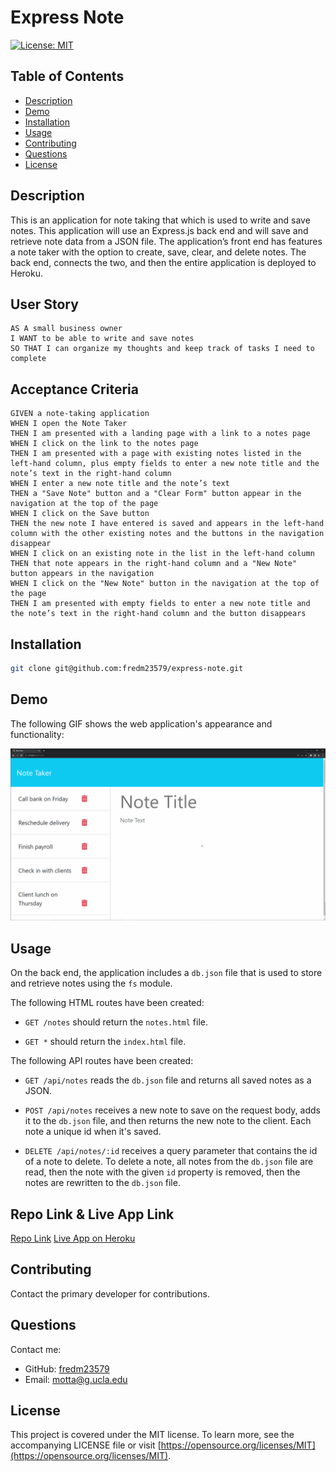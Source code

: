 # Express Note
[![License: MIT](https://img.shields.io/badge/License-MIT-yellow.svg)](https://opensource.org/licenses/MIT)

## Table of Contents
- [Description](#description)
- [Demo](#demo)
- [Installation](#installation)
- [Usage](#usage)
- [Contributing](#contributing)
- [Questions](#questions)
- [License](#license)

## Description

 This is an application for note taking that which is used to write and save notes. This application will use an Express.js back end and will save and retrieve note data from a JSON file. The application’s front end has features a note taker with the option to create, save, clear, and delete notes. The back end, connects the two, and then the entire application is deployed to Heroku.

## User Story

```
AS A small business owner
I WANT to be able to write and save notes
SO THAT I can organize my thoughts and keep track of tasks I need to complete
```

## Acceptance Criteria

```
GIVEN a note-taking application
WHEN I open the Note Taker
THEN I am presented with a landing page with a link to a notes page
WHEN I click on the link to the notes page
THEN I am presented with a page with existing notes listed in the left-hand column, plus empty fields to enter a new note title and the note’s text in the right-hand column
WHEN I enter a new note title and the note’s text
THEN a "Save Note" button and a "Clear Form" button appear in the navigation at the top of the page
WHEN I click on the Save button
THEN the new note I have entered is saved and appears in the left-hand column with the other existing notes and the buttons in the navigation disappear
WHEN I click on an existing note in the list in the left-hand column
THEN that note appears in the right-hand column and a "New Note" button appears in the navigation
WHEN I click on the "New Note" button in the navigation at the top of the page
THEN I am presented with empty fields to enter a new note title and the note’s text in the right-hand column and the button disappears
```

## Installation

```bash
git clone git@github.com:fredm23579/express-note.git
```

## Demo

The following GIF shows the web application's appearance and functionality:

![Existing notes are listed in the left-hand column with empty fields on the right-hand side for the new note’s title and text.](./public/assets/demo.gif)

## Usage

On the back end, the application includes a `db.json` file that is used to store and retrieve notes using the `fs` module.

The following HTML routes have been created:

* `GET /notes` should return the `notes.html` file.

* `GET *` should return the `index.html` file.

The following API routes have been created:

* `GET /api/notes` reads the `db.json` file and returns all saved notes as a JSON.

* `POST /api/notes` receives a new note to save on the request body, adds it to the `db.json` file, and then returns the new note to the client. Each note a unique id when it's saved.

* `DELETE /api/notes/:id` receives a query parameter that contains the id of a note to delete. To delete a note, all notes from the `db.json` file are read, then the note with the given `id` property is removed, then the notes are rewritten to the `db.json` file.

## Repo Link & Live App Link

[Repo Link](https://github.com/fredm23579/express-note)
[Live App on Heroku](https://github.com/)

## Contributing
Contact the primary developer for contributions.

## Questions
Contact me:
* GitHub: [fredm23579](https://github.com/fredm23579)
* Email: motta@g.ucla.edu
  
## License
This project is covered under the MIT license. To learn more, see the accompanying LICENSE file or visit [https://opensource.org/licenses/MIT](https://opensource.org/licenses/MIT).